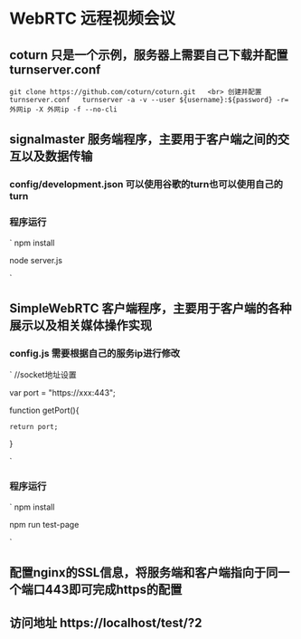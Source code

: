 # WebRTC 远程视频会议
## coturn 只是一个示例，服务器上需要自己下载并配置turnserver.conf
`
git clone https://github.com/coturn/coturn.git  
<br>
创建并配置turnserver.conf  
turnserver -a -v --user ${username}:${password} -r=外网ip -X 外网ip -f --no-cli  
`
## signalmaster 服务端程序，主要用于客户端之间的交互以及数据传输
### config/development.json 可以使用谷歌的turn也可以使用自己的turn
### 程序运行
`
npm install  

node server.js  

`
## SimpleWebRTC 客户端程序，主要用于客户端的各种展示以及相关媒体操作实现
### config.js 需要根据自己的服务ip进行修改
`
//socket地址设置  

var port = "https://xxx:443";  

function getPort(){  

    return port;  
    
}  

`
### 程序运行
`
npm install  

npm run test-page  

`
## 配置nginx的SSL信息，将服务端和客户端指向于同一个端口443即可完成https的配置

## 访问地址 https://localhost/test/?2
